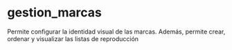 # gestion_marcas
Permite configurar la identidad visual de las marcas. Además, permite crear, ordenar y visualizar las listas de reproducción
